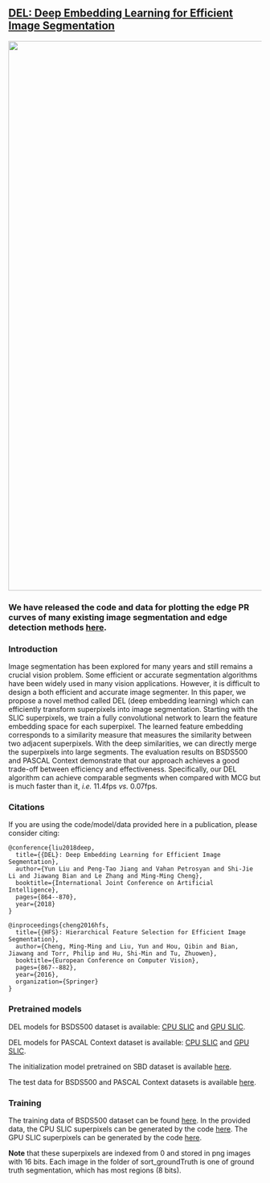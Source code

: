 ## [DEL: Deep Embedding Learning for Efficient Image Segmentation](https://mmcheng.net/del/)

<img src="https://raw.githubusercontent.com/yun-liu/DEL/master/pipeline.png" width="1092">

### We have released the code and data for plotting the edge PR curves of many existing image segmentation and edge detection methods [here](https://github.com/yun-liu/plot-edge-pr-curves).

### Introduction

Image segmentation has been explored for many years and still remains a crucial vision problem. Some efficient or accurate segmentation algorithms have been widely used in many vision applications. However, it is difficult to design a both efficient and accurate image segmenter. In this paper, we propose a novel method called DEL (deep embedding learning) which can efficiently transform superpixels into image segmentation. Starting with the SLIC superpixels, we train a fully convolutional network to learn the feature embedding space for each superpixel. The learned feature embedding corresponds to a similarity measure that measures the similarity between two adjacent superpixels. With the deep similarities, we can directly merge the superpixels into large segments. The evaluation results on BSDS500 and PASCAL Context demonstrate that our approach achieves a good trade-off between efficiency and effectiveness. Specifically, our DEL algorithm can achieve comparable segments when compared with MCG but is much faster than it, _i.e._ 11.4fps _vs._ 0.07fps.

### Citations

If you are using the code/model/data provided here in a publication, please consider citing:

    @conference{liu2018deep,
      title={{DEL}: Deep Embedding Learning for Efficient Image Segmentation},
      author={Yun Liu and Peng-Tao Jiang and Vahan Petrosyan and Shi-Jie Li and Jiawang Bian and Le Zhang and Ming-Ming Cheng},
      booktitle={International Joint Conference on Artificial Intelligence},
      pages={864--870},
      year={2018}
    }
    
    @inproceedings{cheng2016hfs,
      title={{HFS}: Hierarchical Feature Selection for Efficient Image Segmentation},
      author={Cheng, Ming-Ming and Liu, Yun and Hou, Qibin and Bian, Jiawang and Torr, Philip and Hu, Shi-Min and Tu, Zhuowen},
      booktitle={European Conference on Computer Vision},
      pages={867--882},
      year={2016},
      organization={Springer}
    }
    
### Pretrained models

DEL models for BSDS500 dataset is available: [CPU SLIC](https://drive.google.com/file/d/1BFBaGrgcux4c9DWMysjEZdze8cV-4p2m/view?usp=sharing) and [GPU SLIC](https://drive.google.com/file/d/1AU1C3KnrjErRilgCgd4noHQK4NFDUE-P/view?usp=sharing).

DEL models for PASCAL Context dataset is available: [CPU SLIC](https://drive.google.com/file/d/1t7Y_BGYFGIJ_--_EkeoNDpUz4dWoBNe2/view?usp=sharing) and [GPU SLIC](https://drive.google.com/file/d/1DbFhbiVT3miVzfSVyxdWivMwOkg2X3ZE/view?usp=sharing).

The initialization model pretrained on SBD dataset is available [here](https://drive.google.com/file/d/148WQ3NQl6Ibzbd45cvia-u7E8NlLW5Km/view?usp=sharing).

The test data for BSDS500 and PASCAL Context datasets is available [here](https://drive.google.com/file/d/1X_6Op1gIoHi_gDe5UV-0BsyYgOD_YUip/view?usp=sharing).

### Training 

The training data of BSDS500 dataset can be found [here](https://drive.google.com/file/d/1KeIU7Vll9eo5s5cSMqGxOopBeh4nlBGD/view?usp=sharing). In the provided data, the CPU SLIC superpixels can be generated by the code [here](https://ivrlwww.epfl.ch/supplementary_material/RK_SLICSuperpixels/index.html). The GPU SLIC superpixels can be generated by the code [here](http://www.robots.ox.ac.uk/~victor/gslicr/). 

**Note** that these superpixels are indexed from 0 and stored in png images with 16 bits. Each image in the folder of sort_groundTruth is one of ground truth segmentation, which has most regions (8 bits).
